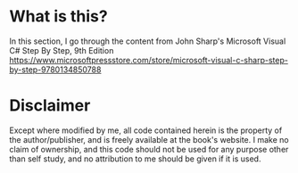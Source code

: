 # What is this?
In this section, I go through the content from John Sharp's Microsoft Visual C# Step By Step, 9th Edition
https://www.microsoftpressstore.com/store/microsoft-visual-c-sharp-step-by-step-9780134850788

# Disclaimer
Except where modified by me, all code contained herein is the property of the author/publisher, and is freely available at the book's website. I make no claim of ownership, and this code should not be used for any purpose other than self study, and no attribution to me should be given if it is used.

